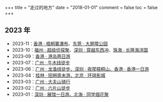 +++
title = "走过的地方"
date = "2018-01-01"
comment = false
toc = false
+++

## 2023 年

- 2023-11：[香港 · 梧桐寨瀑布](https://photos.app.goo.gl/pA1oKYfned4upBaS6)、[东莞 · 大屏障公园](https://photos.app.goo.gl/GJVtDSqDrA9nE7ii6)
- 2023-10：[福州 · 超级侦探聚](https://photos.app.goo.gl/gD7e9TEDwrhcknb38)、[深圳 · 穿越东西冲](https://photos.app.goo.gl/FgPBcvgUUuXYFdjV9)、[珠海 · 长隆海洋国](https://photos.app.goo.gl/HhY5RXS29ogDPpVc7)
- 2023-09：[香港 · 港岛两日游](https://photos.app.goo.gl/T96y9uGqzWCPpz4b7)
- 2023-07：[广州 · 牛木线徒步](/2023/07/2023-07/#徒步牛木线)
- 2023-06：[广州 · 龙渔线徒步、深圳 · 夜爬梧桐山、香港 · 香港一日游](/2023/06/2023-06/#户外运动)
- 2023-04：[桂林 · 阳朔周末游、北京 · 环球影城](/2023/04/2023-04/#生活)
- 2023-03：[广州 · 大夫山骑行](/2023/03/2023-03/#大夫山游记)
- 2023-02：[广州 · 六片山徒步](/2023/02/2023-02/#六片山游记)
- 2023-01：[深圳 · 展馆一日游、北海 · 同学烟花聚](/2023/01/2023-01#生活)